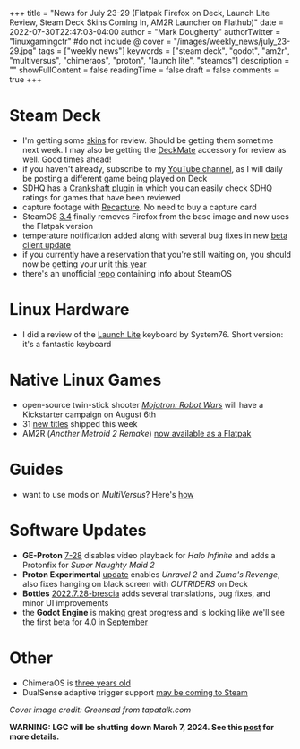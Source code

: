 +++
title = "News for July 23-29 (Flatpak Firefox on Deck, Launch Lite Review, Steam Deck Skins Coming In, AM2R Launcher on Flathub)"
date = 2022-07-30T22:47:03-04:00
author = "Mark Dougherty"
authorTwitter = "linuxgamingctr" #do not include @
cover = "/images/weekly_news/july_23-29.jpg"
tags = ["weekly news"]
keywords = ["steam deck", "godot", "am2r", "multiversus", "chimeraos", "proton", "launch lite", "steamos"]
description = ""
showFullContent = false
readingTime = false
draft = false
comments = true
+++
# Steam Deck
- I'm getting some [skins](https://www.etsy.com/shop/MoskeetoDesigns) for review. Should be getting them sometime next week. I may also be getting the [DeckMate](https://deckmate.me/) accessory for review as well. Good times ahead!
- if you haven't already, subscribe to my [YouTube channel](https://www.youtube.com/channel/UCX3Hc-hLGGoWVGZSxlzIaJA), as I will daily be posting a different game being played on Deck
- SDHQ has a [Crankshaft plugin](https://linuxgamingcentral.com/posts/sdhq-crankshaft-plugin/) in which you can easily check SDHQ ratings for games that have been reviewed
- capture footage with [Recapture](https://linuxgamingcentral.com/posts/you-do-not-need-a-capture-card-for-deck/). No need to buy a capture card
- SteamOS [3.4](https://linuxgamingcentral.com/posts/steamos-3.4-update/) finally removes Firefox from the base image and now uses the Flatpak version
- temperature notification added along with several bug fixes in new [beta client update](https://linuxgamingcentral.com/posts/steam-deck-client-beta-update-7-27-2022/)
- if you currently have a reservation that you're still waiting on, you should now be getting your unit [this year](https://steamcommunity.com/games/1675200/announcements/detail/3413183219974913052)
- there's an unofficial [repo](https://github.com/randombk/steamos-teardown) containing info about SteamOS

# Linux Hardware
- I did a review of the [Launch Lite](https://linuxgamingcentral.com/posts/launch-lite-by-system76-review/) keyboard by System76. Short version: it's a fantastic keyboard

# Native Linux Games
- open-source twin-stick shooter [*Mojotron: Robot Wars*](https://linuxgamingcentral.com/posts/mojotron-robot-wars-kickstarter/) will have a Kickstarter campaign on August 6th
- 31 [new titles](https://boilingsteam.com/new-steam-games-with-native-linux-clients-2022-07-27-edition/) shipped this week
- AM2R (*Another Metroid 2 Remake*) [now available as a Flatpak](https://www.reddit.com/r/AM2R/comments/wca621/steam_deck_enjoyers_rejoice_am2r_flatpak_released/)

# Guides
- want to use mods on *MultiVersus*? Here's [how](https://linuxgamingcentral.com/posts/how-to-install-multiversus-mods/)

# Software Updates
- **GE-Proton** [7-28](https://github.com/GloriousEggroll/proton-ge-custom/releases/tag/GE-Proton7-28) disables video playback for *Halo Infinite* and adds a Protonfix for *Super Naughty Maid 2*
- **Proton Experimental** [update](https://linuxgamingcentral.com/posts/proton-experimental-update-7-28-2022/) enables *Unravel 2* and *Zuma's Revenge*, also fixes hanging on black screen with *OUTRIDERS* on Deck
- **Bottles** [2022.7.28-brescia](https://github.com/bottlesdevs/Bottles/releases/tag/2022.7.28-brescia) adds several translations, bug fixes, and minor UI improvements
- the **Godot Engine** is making great progress and is looking like we'll see the first beta for 4.0 in [September](https://godotengine.org/article/godot-4-0-development-enters-feature-freeze)

# Other
- ChimeraOS is [three years old](https://linuxgamingcentral.com/posts/chimeraos-turns-3/)
- DualSense adaptive trigger support [may be coming to Steam](https://www.reddit.com/r/SteamController/comments/wbw7nn/native_duelsense_trigger_support_i_believe_this/)

*Cover image credit: Greensad from tapatalk.com*

**WARNING: LGC will be shutting down March 7, 2024. See this [post](https://linuxgamingcentral.com/posts/the-end-of-lgc/) for more details.**
